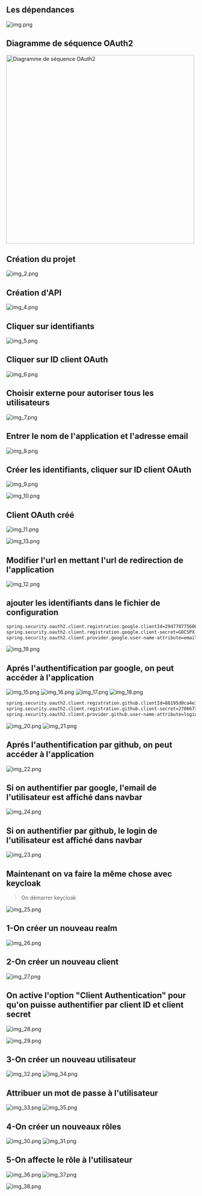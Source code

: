 ## Les dépendances
![img.png](captures/img.png)

## Diagramme de séquence OAuth2
<img src="captures/img_1.png" width="500" alt="Diagramme de séquence OAuth2">

## Création du projet
![img_2.png](captures/img_2.png)

## Création d'API
![img_4.png](captures/img_4.png)

## Cliquer sur identifiants
![img_5.png](captures/img_5.png)

## Cliquer sur ID client OAuth
![img_6.png](captures/img_6.png)

## Choisir externe pour autoriser tous les utilisateurs
![img_7.png](captures/img_7.png)

## Entrer le nom de l'application et l'adresse email
![img_8.png](captures/img_8.png)

## Créer les identifiants, cliquer sur ID client OAuth
![img_9.png](captures/img_9.png)

![img_10.png](captures/img_10.png)

## Client OAuth créé
![img_11.png](captures/img_11.png)

![img_13.png](captures/img_13.png)

## Modifier l'url en mettant l'url de redirection de l'application
![img_12.png](captures/img_12.png)

## ajouter les identifiants dans le fichier de configuration

```bash
spring.security.oauth2.client.registration.google.clientId=294778775600-pi63tt3tep6tn58kanh7jeo9ovlk3j2r.apps.googleusercontent.com
spring.security.oauth2.client.registration.google.client-secret=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
spring.security.oauth2.client.provider.google.user-name-attribute=email
```
![img_19.png](captures/img_19.png)
## Aprés l'authentification par google, on peut accéder à l'application

![img_15.png](captures/img_15.png)
![img_16.png](captures/img_16.png)
![img_17.png](captures/img_17.png)
![img_18.png](captures/img_18.png)

```bash
spring.security.oauth2.client.registration.github.clientId=88195d0ca4e12ef9a211 
spring.security.oauth2.client.registration.github.client-secret=2706673800b8811ff728a4a4d4a61de083d22e28
spring.security.oauth2.client.provider.github.user-name-attribute=login
```
![img_20.png](captures/img_20.png)
![img_21.png](captures/img_21.png)

## Aprés l'authentification par github, on peut accéder à l'application
![img_22.png](captures/img_22.png)

## Si on authentifier par google, l'email de l'utilisateur est affiché dans navbar
![img_24.png](captures/img_24.png)

## Si on authentifier par github, le login de l'utilisateur est affiché dans navbar
![img_23.png](captures/img_23.png)

## Maintenant on va faire la même chose avec keycloak

> On démarrer keycloak 

![img_25.png](captures/img_25.png)

## 1-On créer un nouveau realm
![img_26.png](captures/img_26.png)

## 2-On créer un nouveau client
![img_27.png](captures/img_27.png)

## On active l'option "Client Authentication" pour qu'on puisse authentifier par client ID et client secret
![img_28.png](captures/img_28.png)

![img_29.png](captures/img_29.png)

## 3-On créer un nouveau utilisateur
![img_32.png](captures/img_32.png)
![img_34.png](captures/img_34.png)

## Attribuer un mot de passe à l'utilisateur
![img_33.png](captures/img_33.png)
![img_35.png](captures/img_35.png)

## 4-On créer un nouveaux rôles
![img_30.png](captures/img_30.png)
![img_31.png](captures/img_31.png)

## 5-On affecte le rôle à l'utilisateur
![img_36.png](captures/img_36.png)
![img_37.png](captures/img_37.png)

![img_38.png](captures/img_37.png)
